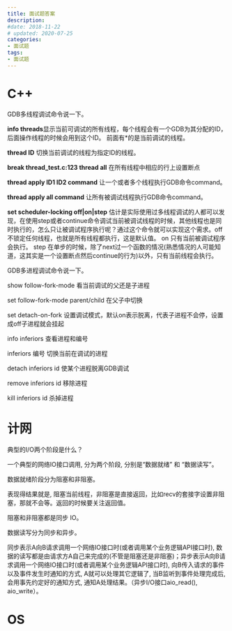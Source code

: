 ```yaml
---
title: 面试题答案
description: 
#date: 2018-11-22 
# updated: 2020-07-25
categories:
- 面试题
tags:
- 面试题
---
```




# C++

GDB多线程调试命令说一下。

**info threads**显示当前可调试的所有线程，每个线程会有一个GDB为其分配的ID，后面操作线程的时候会用到这个ID。 前面有*的是当前调试的线程。

**thread ID** 切换当前调试的线程为指定ID的线程。

**break thread_test.c:123 thread all** 在所有线程中相应的行上设置断点

**thread apply ID1 ID2 command** 让一个或者多个线程执行GDB命令command。 

**thread apply all command** 让所有被调试线程执行GDB命令command。

**set scheduler-locking off|on|step** 估计是实际使用过多线程调试的人都可以发现，在使用step或者continue命令调试当前被调试线程的时候，其他线程也是同时执行的，怎么只让被调试程序执行呢？通过这个命令就可以实现这个需求。off 不锁定任何线程，也就是所有线程都执行，这是默认值。 on 只有当前被调试程序会执行。 step 在单步的时候，除了next过一个函数的情况(熟悉情况的人可能知道，这其实是一个设置断点然后continue的行为)以外，只有当前线程会执行。





GDB多进程调试命令说一下。

show follow-fork-mode 	看当前调试的父还是子进程

set follow-fork-mode parent/child 		在父子中切换

set detach-on-fork 		设置调试模式，默认on表示脱离，代表子进程不会停，设置成off子进程就会挂起

info inferiors	查看进程和编号

inferiors 	编号	切换当前在调试的进程

detach inferiors id	使某个进程脱离GDB调试

remove inferiors id 	移除进程

kill inferiors id 	杀掉进程









# 计网

典型的I/O两个阶段是什么？

一个典型的网络IO接口调用, 分为两个阶段, 分别是“数据就绪” 和 “数据读写”。

数据就绪阶段分为阻塞和非阻塞。

表现得结果就是, 阻塞当前线程，非阻塞是直接返回，比如recv的套接字设置非阻塞，那就不会等。返回的时候要关注返回值。

阻塞和非阻塞都是同步 IO。

数据读写分为同步和异步。

同步表示A向B请求调用一个网络IO接口时(或者调用某个业务逻辑API接口时), 数据的读写都是由请求方A自己来完成的(不管是阻塞还是非阻塞)；异步表示A向B请求调用一个网络IO接口时(或者调用某个业务逻辑API接口时), 向B传入请求的事件以及事件发生时通知的方式, A就可以处理其它逻辑了, 当B监听到事件处理完成后, 会用事先约定好的通知方式, 通知A处理结果。（异步I/O接口aio_read(), aio_write）。



# OS





# 